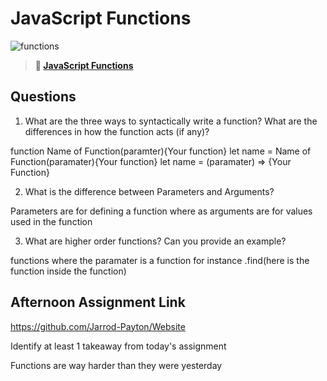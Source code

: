# JavaScript Functions

![functions](https://bcw.blob.core.windows.net/public/img/function-anatomy.jpg)

> **📖 [JavaScript Functions](https://codeworksacademy.com/fs-student-guide/resources/wk2/02-Functions)**

## Questions

1. What are the three ways to syntactically write a function? What are the differences in how the function acts (if any)?

function Name of Function(paramter){Your function}
let name = Name of Function(paramater){Your function}
let name = (paramater) => {Your Function}

2. What is the difference between Parameters and Arguments?

Parameters are for defining a function where as arguments are for values used in the function

3. What are higher order functions? Can you provide an example?

functions where the paramater is a function for instance .find(here is the function inside the function)


## Afternoon Assignment Link

https://github.com/Jarrod-Payton/Website

Identify at least 1 takeaway from today's assignment

Functions are way harder than they were yesterday
